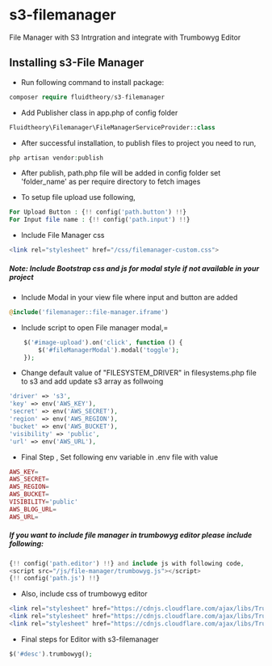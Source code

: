 # s3-filemanager

File Manager with S3 Intrgration and integrate with Trumbowyg Editor

## Installing s3-File Manager

- Run following command to install package: 
```php
composer require fluidtheory/s3-filemanager
```

- Add Publisher class in app.php of config folder
```php        
Fluidtheory\Filemanager\FileManagerServiceProvider::class
```

- After successful installation, to publish files to project you need to run, 
```php 
php artisan vendor:publish
```

- After publish, path.php file will be added in config folder set 'folder_name' as per require directory to fetch images 

- To setup file upload use following,
```php 
For Upload Button : {!! config('path.button') !!} 
For Input file name : {!! config('path.input') !!}
```

- Include File Manager css
```php
<link rel="stylesheet" href="/css/filemanager-custom.css">
```

##### Note: Include Bootstrap css and js for modal style if not available in your project

- Include Modal in your view file where input and button are added
```php
@include('filemanager::file-manager.iframe')
```

- Include script to open File manager modal,=
```php
    $('#image-upload').on('click', function () {
        $('#fileManagerModal').modal('toggle');
    });
```    

- Change default value of "FILESYSTEM_DRIVER" in filesystems.php file to s3 and add update s3 array as follwoing
```php
'driver' => 's3',
'key' => env('AWS_KEY'),
'secret' => env('AWS_SECRET'),
'region' => env('AWS_REGION'),
'bucket' => env('AWS_BUCKET'),
'visibility' => 'public',
'url' => env('AWS_URL'),
```

- Final Step , Set following env variable in .env file with value
```php
AWS_KEY=
AWS_SECRET=
AWS_REGION=
AWS_BUCKET=
VISIBILITY='public'
AWS_BLOG_URL=
AWS_URL=
```

##### If you want to include file manager in trumbowyg editor please include following:
```php
{!! config('path.editor') !!} and include js with following code,
<script src="/js/file-manager/trumbowyg.js"></script>
{!! config('path.js') !!}
```

- Also, include css of trumbowyg editor
```php
<link rel="stylesheet" href="https://cdnjs.cloudflare.com/ajax/libs/Trumbowyg/2.15.1/ui/trumbowyg.min.css">
<link rel="stylesheet" href="https://cdnjs.cloudflare.com/ajax/libs/Trumbowyg/2.15.1/plugins/emoji/ui/trumbowyg.emoji.min.css">
<link rel="stylesheet" href="https://cdnjs.cloudflare.com/ajax/libs/Trumbowyg/2.15.1/plugins/table/ui/trumbowyg.table.min.css">
```

- Final steps for Editor with s3-filemanager
```php
$('#desc').trumbowyg();
```


